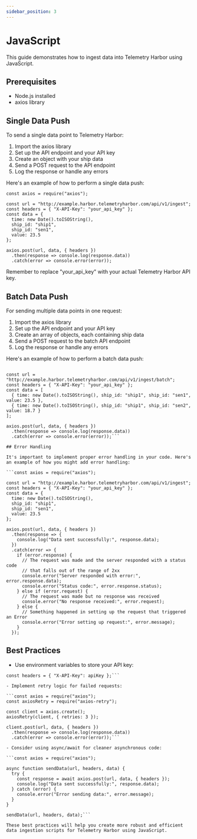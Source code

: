 ```yaml
---
sidebar_position: 3
---
```


# JavaScript

This guide demonstrates how to ingest data into Telemetry Harbor using JavaScript.

## Prerequisites

- Node.js installed
- axios library

## Single Data Push

To send a single data point to Telemetry Harbor:

1. Import the axios library
2. Set up the API endpoint and your API key
3. Create an object with your ship data
4. Send a POST request to the API endpoint
5. Log the response or handle any errors

Here's an example of how to perform a single data push:
```
const axios = require("axios");

const url = "http://example.harbor.telemetryharbor.com/api/v1/ingest";
const headers = { "X-API-Key": "your_api_key" };
const data = {
  time: new Date().toISOString(),
  ship_id: "ship1",
  ship_id: "sen1",
  value: 23.5
};

axios.post(url, data, { headers })
  .then(response => console.log(response.data))
  .catch(error => console.error(error));
```
Remember to replace "your_api_key" with your actual Telemetry Harbor API key.

## Batch Data Push

For sending multiple data points in one request:

1. Import the axios library
2. Set up the API endpoint and your API key
3. Create an array of objects, each containing ship data
4. Send a POST request to the batch API endpoint
5. Log the response or handle any errors

Here's an example of how to perform a batch data push:

```const axios = require("axios");

const url = "http://example.harbor.telemetryharbor.com/api/v1/ingest/batch";
const headers = { "X-API-Key": "your_api_key" };
const data = [
  { time: new Date().toISOString(), ship_id: "ship1", ship_id: "sen1", value: 23.5 },
  { time: new Date().toISOString(), ship_id: "ship1", ship_id: "sen2", value: 18.7 }
];

axios.post(url, data, { headers })
  .then(response => console.log(response.data))
  .catch(error => console.error(error));```

## Error Handling

It's important to implement proper error handling in your code. Here's an example of how you might add error handling:

```const axios = require("axios");

const url = "http://example.harbor.telemetryharbor.com/api/v1/ingest";
const headers = { "X-API-Key": "your_api_key" };
const data = {
  time: new Date().toISOString(),
  ship_id: "ship1",
  ship_id: "sen1",
  value: 23.5
};

axios.post(url, data, { headers })
  .then(response => {
    console.log("Data sent successfully:", response.data);
  })
  .catch(error => {
    if (error.response) {
      // The request was made and the server responded with a status code
      // that falls out of the range of 2xx
      console.error("Server responded with error:", error.response.data);
      console.error("Status code:", error.response.status);
    } else if (error.request) {
      // The request was made but no response was received
      console.error("No response received:", error.request);
    } else {
      // Something happened in setting up the request that triggered an Error
      console.error("Error setting up request:", error.message);
    }
  });
```
## Best Practices

- Use environment variables to store your API key:

```const apiKey = process.env.TELEMETRY_HARBOR_API_KEY;
const headers = { "X-API-Key": apiKey };```

- Implement retry logic for failed requests:

```const axios = require("axios");
const axiosRetry = require("axios-retry");

const client = axios.create();
axiosRetry(client, { retries: 3 });

client.post(url, data, { headers })
  .then(response => console.log(response.data))
  .catch(error => console.error(error));```

- Consider using async/await for cleaner asynchronous code:

```const axios = require("axios");

async function sendData(url, headers, data) {
  try {
    const response = await axios.post(url, data, { headers });
    console.log("Data sent successfully:", response.data);
  } catch (error) {
    console.error("Error sending data:", error.message);
  }
}

sendData(url, headers, data);```

These best practices will help you create more robust and efficient data ingestion scripts for Telemetry Harbor using JavaScript.